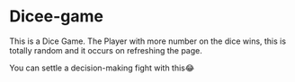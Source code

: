 # Dicee-game

This is a Dice Game. The Player with more number on the dice wins, this is totally random and it occurs on refreshing the page.

You can settle a decision-making fight with this😂
 
